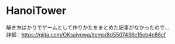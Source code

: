 # HanoiTower  
解き方ばかりでゲームとして作りかたをまとめた記事がなかったので...  
詳細：https://qiita.com/OKsaiyowa/items/8d5507436c15eb4c86cf
